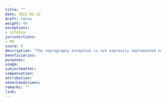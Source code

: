 ```yaml
---
title: ""
date: 2021-03-12 
draft: false
weight: 40
exceptions:
- info52a
jurisdictions:
- RO
score: 0
description: "The reprography exception is not expressly implemented in Romania. Paper copies are included in the private copying exception (art.36(1)) and under art. 36(2) the compensation system applies to media on which reproductions of graphically expressed works can be made, as well as to copying equipment." 
beneficiaries:
purposes: 
usage:
subjectmatter:
compensation:
attribution: 
otherConditions: 
remarks: ""
link: 
---
```

